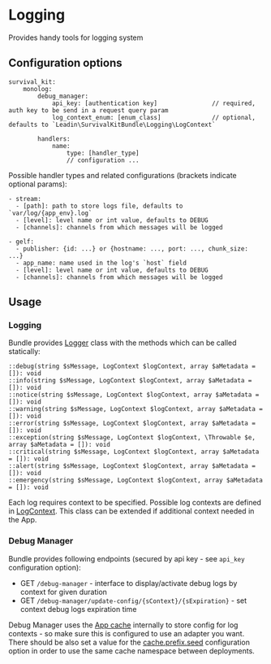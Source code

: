 # Logging
Provides handy tools for logging system

## Configuration options
```
survival_kit:
    monolog:
        debug_manager:
            api_key: [authentication key]               // required, auth key to be send in a request query param
            log_context_enum: [enum_class]              // optional, defaults to `Leadin\SurvivalKitBundle\Logging\LogContext`

        handlers:
            name:
                type: [handler_type]
                // configuration ...
```

Possible handler types and related configurations (brackets indicate optional params):
```
- stream:
  - [path]: path to store logs file, defaults to `var/log/{app_env}.log`
  - [level]: level name or int value, defaults to DEBUG
  - [channels]: channels from which messages will be logged

- gelf:
  - publisher: {id: ...} or {hostname: ..., port: ..., chunk_size: ...}
  - app_name: name used in the log's `host` field
  - [level]: level name or int value, defaults to DEBUG
  - [channels]: channels from which messages will be logged
```

## Usage
### Logging
Bundle provides [Logger](Logger.php) class with the methods which can be called statically:
```
::debug(string $sMessage, LogContext $logContext, array $aMetadata = []): void
::info(string $sMessage, LogContext $logContext, array $aMetadata = []): void
::notice(string $sMessage, LogContext $logContext, array $aMetadata = []): void
::warning(string $sMessage, LogContext $logContext, array $aMetadata = []): void
::error(string $sMessage, LogContext $logContext, array $aMetadata = []): void
::exception(string $sMessage, LogContext $logContext, \Throwable $e, array $aMetadata = []): void
::critical(string $sMessage, LogContext $logContext, array $aMetadata = []): void
::alert(string $sMessage, LogContext $logContext, array $aMetadata = []): void
::emergency(string $sMessage, LogContext $logContext, array $aMetadata = []): void
```
Each log requires context to be specified. Possible log contexts are defined in [LogContext](LogContext.php).
This class can be extended if additional context needed in the App.

### Debug Manager
Bundle provides following endpoints (secured by api key - see `api_key` configuration option):
- GET `/debug-manager` - interface to display/activate debug logs by context for given duration
- GET `/debug-manager/update-config/{sContext}/{sExpiration}` - set context debug logs expiration time

Debug Manager uses the [App cache](https://symfony.com/doc/current/cache.html#cache-configuration-with-frameworkbundle) internally to store config for log contexts - so make sure this is configured to use an adapter you want.
There should be also set a value for the [cache.prefix.seed](https://symfony.com/doc/current/reference/configuration/framework.html#reference-cache-prefix-seed) configuration option in order to use the same cache namespace between deployments.

